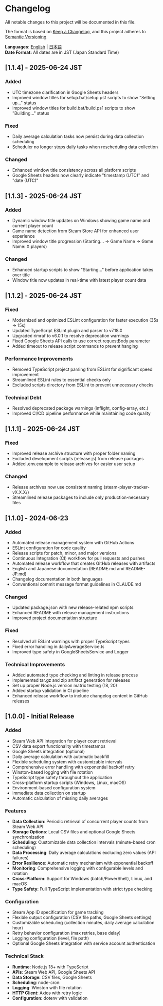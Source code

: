# Changelog

All notable changes to this project will be documented in this file.

The format is based on [Keep a Changelog](https://keepachangelog.com/en/1.0.0/),
and this project adheres to [Semantic Versioning](https://semver.org/spec/v2.0.0.html).

**Languages:** [English](CHANGELOG.md) | [日本語](CHANGELOG-JP.md)  
**Date Format:** All dates are in JST (Japan Standard Time)

## [1.1.4] - 2025-06-24 JST

### Added
- UTC timezone clarification in Google Sheets headers
- Improved window titles for setup.bat/setup.ps1 scripts to show "Setting up..." status
- Improved window titles for build.bat/build.ps1 scripts to show "Building..." status

### Fixed
- Daily average calculation tasks now persist during data collection scheduling
- Scheduler no longer stops daily tasks when rescheduling data collection

### Changed
- Enhanced window title consistency across all platform scripts
- Google Sheets headers now clearly indicate "timestamp (UTC)" and "date (UTC)"

## [1.1.3] - 2025-06-24 JST

### Added
- Dynamic window title updates on Windows showing game name and current player count
- Game name detection from Steam Store API for enhanced user experience
- Improved window title progression (Starting... → Game Name → Game Name: X players)

### Changed
- Enhanced startup scripts to show "Starting..." before application takes over title
- Window title now updates in real-time with latest player count data

## [1.1.2] - 2025-06-24 JST

### Fixed
- Modernized and optimized ESLint configuration for faster execution (35s → 15s)
- Updated TypeScript ESLint plugin and parser to v7.18.0
- Upgraded rimraf to v6.0.1 to resolve deprecation warnings
- Fixed Google Sheets API calls to use correct requestBody parameter
- Added timeout to release script commands to prevent hanging

### Performance Improvements
- Removed TypeScript project parsing from ESLint for significant speed improvement
- Streamlined ESLint rules to essential checks only
- Excluded scripts directory from ESLint to prevent unnecessary checks

### Technical Debt
- Resolved deprecated package warnings (inflight, config-array, etc.)
- Improved CI/CD pipeline performance while maintaining code quality

## [1.1.1] - 2025-06-24 JST

### Fixed
- Improved release archive structure with proper folder naming
- Excluded development scripts (release.js) from release packages
- Added .env.example to release archives for easier user setup

### Changed
- Release archives now use consistent naming (steam-player-tracker-vX.X.X/)
- Streamlined release packages to include only production-necessary files

## [1.1.0] - 2024-06-23

### Added
- Automated release management system with GitHub Actions
- ESLint configuration for code quality
- Release scripts for patch, minor, and major versions
- Continuous Integration (CI) workflow for pull requests and pushes
- Automated release workflow that creates GitHub releases with artifacts
- English and Japanese documentation (README.md and README-JP.md)
- Changelog documentation in both languages
- Conventional commit message format guidelines in CLAUDE.md

### Changed
- Updated package.json with new release-related npm scripts
- Enhanced README with release management instructions
- Improved project documentation structure

### Fixed
- Resolved all ESLint warnings with proper TypeScript types
- Fixed error handling in dailyAverageService.ts
- Improved type safety in GoogleSheetsService and Logger

### Technical Improvements
- Added automated type checking and linting in release process
- Implemented tar.gz and zip artifact generation for releases
- Set up proper Node.js version matrix testing (18, 20)
- Added startup validation in CI pipeline
- Enhanced release workflow to include changelog content in GitHub releases

## [1.0.0] - Initial Release

### Added
- Steam Web API integration for player count retrieval
- CSV data export functionality with timestamps
- Google Sheets integration (optional)
- Daily average calculation with automatic backfill
- Flexible scheduling system with customizable intervals
- Comprehensive error handling with exponential backoff retry
- Winston-based logging with file rotation
- TypeScript type safety throughout the application
- Cross-platform startup scripts (Windows, Linux, macOS)
- Environment-based configuration system
- Immediate data collection on startup
- Automatic calculation of missing daily averages

### Features
- **Data Collection**: Periodic retrieval of concurrent player counts from Steam Web API
- **Storage Options**: Local CSV files and optional Google Sheets synchronization
- **Scheduling**: Customizable data collection intervals (minute-based cron scheduling)
- **Data Processing**: Daily average calculations excluding zero values (API failures)
- **Error Resilience**: Automatic retry mechanism with exponential backoff
- **Monitoring**: Comprehensive logging with configurable levels and rotation
- **Cross-Platform**: Support for Windows (batch/PowerShell), Linux, and macOS
- **Type Safety**: Full TypeScript implementation with strict type checking

### Configuration
- Steam App ID specification for game tracking
- Flexible output configuration (CSV file paths, Google Sheets settings)
- Customizable scheduling (collection minutes, daily average calculation hour)
- Retry behavior configuration (max retries, base delay)
- Logging configuration (level, file path)
- Optional Google Sheets integration with service account authentication

### Technical Stack
- **Runtime**: Node.js 18+ with TypeScript
- **APIs**: Steam Web API, Google Sheets API
- **Data Storage**: CSV files, Google Sheets
- **Scheduling**: node-cron
- **Logging**: Winston with file rotation
- **HTTP Client**: Axios with retry logic
- **Configuration**: dotenv with validation